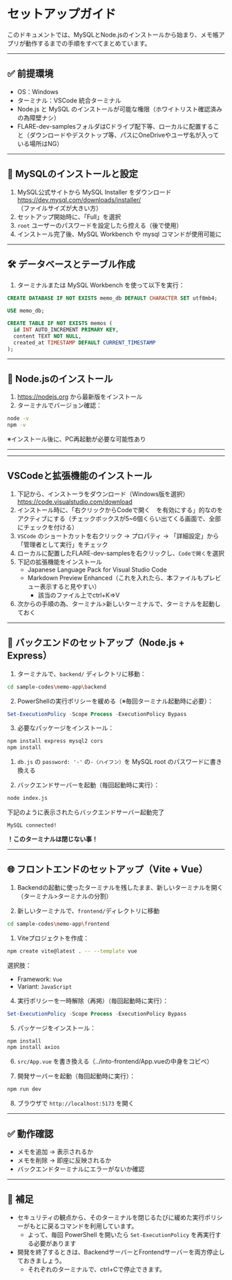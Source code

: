 # セットアップガイド
このドキュメントでは、MySQLとNode.jsのインストールから始まり、メモ帳アプリが動作するまでの手順をすべてまとめています。

---

## ✅ 前提環境

- OS：Windows
- ターミナル：VSCode 統合ターミナル
- Node.js と MySQL のインストールが可能な権限（ホワイトリスト確認済みの為障壁ナシ）
- FLARE-dev-samplesフォルダはCドライブ配下等、ローカルに配置すること（ダウンロードやデスクトップ等、パスにOneDriveやユーザ名が入っている場所はNG）

---

## 🐬 MySQLのインストールと設定

1. MySQL公式サイトから MySQL Installer をダウンロード
   https://dev.mysql.com/downloads/installer/
   （ファイルサイズが大きい方）
3. セットアップ開始時に、「Full」を選択
4. `root` ユーザーのパスワードを設定したら控える（後で使用）
5. インストール完了後、MySQL Workbench や mysql コマンドが使用可能に

---

## 🛠 データベースとテーブル作成

1. ターミナルまたは MySQL Workbench を使って以下を実行：
```sql
CREATE DATABASE IF NOT EXISTS memo_db DEFAULT CHARACTER SET utf8mb4;
```
```sql
USE memo_db;
```
```sql
CREATE TABLE IF NOT EXISTS memos (
  id INT AUTO_INCREMENT PRIMARY KEY,
  content TEXT NOT NULL,
  created_at TIMESTAMP DEFAULT CURRENT_TIMESTAMP
);
```

---

## 📝 Node.jsのインストール
1. https://nodejs.org から最新版をインストール
2. ターミナルでバージョン確認：
```bash
node -v
npm -v
```
※インストール後に、PC再起動が必要な可能性あり

---
---

## VSCodeと拡張機能のインストール
1. 下記から、インストーラをダウンロード（Windows版を選択）
   https://code.visualstudio.com/download
2. インストール時に、「右クリックからCodeで開く　を有効にする」的なのをアクティブにする（チェックボックスが5~6個くらい出てくる画面で、全部にチェックを付ける）
3. `VSCode` のショートカットを右クリック → プロパティ → 「詳細設定」から「管理者として実行」をチェック
4. ローカルに配置したFLARE-dev-samplesを右クリックし、`Codeで開く`を選択
5. 下記の拡張機能をインストール
   - Japanese Language Pack for Visual Studio Code
   - Markdown Preview Enhanced（これを入れたら、本ファイルもプレビュー表示すると見やすい）
     - 該当のファイル上でctrl+K⇒V
6. 次からの手順の為、ターミナル>新しいターミナルで、ターミナルを起動しておく

---

## 🚀 バックエンドのセットアップ（Node.js + Express）

1. ターミナルで、`backend/` ディレクトリに移動：

```bash
cd sample-codes\memo-app\backend
```

2. PowerShellの実行ポリシーを緩める（※毎回ターミナル起動時に必要）：

```powershell
Set-ExecutionPolicy -Scope Process -ExecutionPolicy Bypass
```

3. 必要なパッケージをインストール：

```bash
npm install express mysql2 cors
npm install
```

1. `db.js` の `password: '-'` の`-（ハイフン）`を MySQL root のパスワードに書き換える

2. バックエンドサーバーを起動（毎回起動時に実行）：

```bash
node index.js
```
下記のように表示されたらバックエンドサーバー起動完了
```bach
MySQL connected!
```
**！このターミナルは閉じない事！**

---

## 🌐 フロントエンドのセットアップ（Vite + Vue）

1. Backendの起動に使ったターミナルを残したまま、新しいターミナルを開く（ターミナル>ターミナルの分割）

2. 新しいターミナルで、`frontend/`ディレクトリに移動
```bash
cd sample-codes\memo-app\frontend
```

1. Viteプロジェクトを作成：

```bash
npm create vite@latest . -- --template vue
```

選択肢：
- Framework: `Vue`
- Variant: `JavaScript`

4. 実行ポリシーを一時解除（再掲）（毎回起動時に実行）：

```powershell
Set-ExecutionPolicy -Scope Process -ExecutionPolicy Bypass
```

5. パッケージをインストール：

```bash
npm install
npm install axios
```

6. `src/App.vue` を書き換える（../into-frontend/App.vueの中身をコピペ）

7. 開発サーバーを起動（毎回起動時に実行）：

```bash
npm run dev
```

8. ブラウザで `http://localhost:5173` を開く

---

## ✅ 動作確認

- メモを追加 → 表示されるか
- メモを削除 → 即座に反映されるか
- バックエンドターミナルにエラーがないか確認

---

## 📌 補足
- セキュリティの観点から、そのターミナルを閉じるたびに緩めた実行ポリシーがもとに戻るコマンドを利用しています。
  - よって、毎回 PowerShell を開いたら `Set-ExecutionPolicy` を再実行する必要があります
- 開発を終了するときは、BackendサーバーとFrontendサーバーを両方停止しておきましょう。
  - それぞれのターミナルで、ctrl+Cで停止できます。
